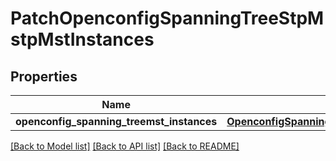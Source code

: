 # PatchOpenconfigSpanningTreeStpMstpMstInstances

## Properties
Name | Type | Description | Notes
------------ | ------------- | ------------- | -------------
**openconfig_spanning_treemst_instances** | [**OpenconfigSpanningTreeStpOpenconfigspanningtreestpMstpMstinstances**](OpenconfigSpanningTreeStpOpenconfigspanningtreestpMstpMstinstances.md) |  | [optional] 

[[Back to Model list]](../README.md#documentation-for-models) [[Back to API list]](../README.md#documentation-for-api-endpoints) [[Back to README]](../README.md)


